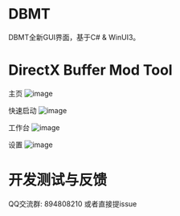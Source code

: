 # DBMT

DBMT全新GUI界面，基于C# & WinUI3。

# DirectX Buffer Mod Tool

主页
![image](https://github.com/user-attachments/assets/1b9ab048-867e-46e8-9bee-4126ceb11a0a)

快速启动
![image](https://github.com/user-attachments/assets/a69e0de2-3f06-4ca6-860a-71cbafd6bcba)


工作台
![image](https://github.com/user-attachments/assets/21e8e4c6-6389-450e-9afc-d771c65dfbb6)

设置
![image](https://github.com/user-attachments/assets/deb35407-874e-4251-896d-cb4efb3fc0ea)


# 开发测试与反馈
QQ交流群: 894808210 或者直接提issue

